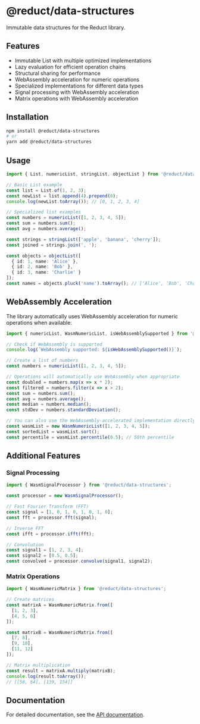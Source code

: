 # @reduct/data-structures

Immutable data structures for the Reduct library.

## Features

- Immutable List with multiple optimized implementations
- Lazy evaluation for efficient operation chains
- Structural sharing for performance
- WebAssembly acceleration for numeric operations
- Specialized implementations for different data types
- Signal processing with WebAssembly acceleration
- Matrix operations with WebAssembly acceleration

## Installation

```bash
npm install @reduct/data-structures
# or
yarn add @reduct/data-structures
```

## Usage

```typescript
import { List, numericList, stringList, objectList } from '@reduct/data-structures';

// Basic List example
const list = List.of(1, 2, 3);
const newList = list.append(4).prepend(0);
console.log(newList.toArray()); // [0, 1, 2, 3, 4]

// Specialized list examples
const numbers = numericList([1, 2, 3, 4, 5]);
const sum = numbers.sum();
const avg = numbers.average();

const strings = stringList(['apple', 'banana', 'cherry']);
const joined = strings.join(', ');

const objects = objectList([
  { id: 1, name: 'Alice' },
  { id: 2, name: 'Bob' },
  { id: 3, name: 'Charlie' }
]);
const names = objects.pluck('name').toArray(); // ['Alice', 'Bob', 'Charlie']
```

## WebAssembly Acceleration

The library automatically uses WebAssembly acceleration for numeric operations when available:

```typescript
import { numericList, WasmNumericList, isWebAssemblySupported } from '@reduct/data-structures';

// Check if WebAssembly is supported
console.log(`WebAssembly supported: ${isWebAssemblySupported()}`);

// Create a list of numbers
const numbers = numericList([1, 2, 3, 4, 5]);

// Operations will automatically use WebAssembly when appropriate
const doubled = numbers.map(x => x * 2);
const filtered = numbers.filter(x => x > 2);
const sum = numbers.sum();
const avg = numbers.average();
const median = numbers.median();
const stdDev = numbers.standardDeviation();

// You can also use the WebAssembly-accelerated implementation directly
const wasmList = new WasmNumericList([1, 2, 3, 4, 5]);
const sortedList = wasmList.sort();
const percentile = wasmList.percentile(0.5); // 50th percentile
```

## Additional Features

### Signal Processing

```typescript
import { WasmSignalProcessor } from '@reduct/data-structures';

const processor = new WasmSignalProcessor();

// Fast Fourier Transform (FFT)
const signal = [1, 0, 1, 0, 1, 0, 1, 0];
const fft = processor.fft(signal);

// Inverse FFT
const ifft = processor.ifft(fft);

// Convolution
const signal1 = [1, 2, 3, 4];
const signal2 = [0.5, 0.5];
const convolved = processor.convolve(signal1, signal2);
```

### Matrix Operations

```typescript
import { WasmNumericMatrix } from '@reduct/data-structures';

// Create matrices
const matrixA = WasmNumericMatrix.from([
  [1, 2, 3],
  [4, 5, 6]
]);

const matrixB = WasmNumericMatrix.from([
  [7, 8],
  [9, 10],
  [11, 12]
]);

// Matrix multiplication
const result = matrixA.multiply(matrixB);
console.log(result.toArray());
// [[58, 64], [139, 154]]
```

## Documentation

For detailed documentation, see the [API documentation](https://reduct.dev/docs/api/data-structures).
